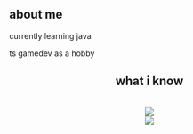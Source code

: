 ## about me


<!--**nezinikautko/nezinikautko** is a ✨ _special_ ✨ repository because its `README.md` (this file) appears on your GitHub profile.-->



currently learning java

ts gamedev as a hobby 

<h2 align="center">what i know</h2>
<br/>
<div align="center">
    <img src="https://skillicons.dev/icons?i=html,css,js"/><br>
    <img src="https://skillicons.dev/icons?i=git,github,vscode"/><br>
</div>
